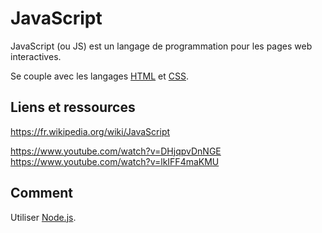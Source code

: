 # JavaScript 
JavaScript (ou JS) est un langage de programmation pour les pages web interactives. 

Se couple avec les langages [HTML](https://fr.wikipedia.org/wiki/Hypertext_Markup_Language) et [CSS](https://fr.wikipedia.org/wiki/Feuilles_de_style_en_cascade). 

## Liens et ressources 
https://fr.wikipedia.org/wiki/JavaScript 

https://www.youtube.com/watch?v=DHjqpvDnNGE 
https://www.youtube.com/watch?v=lkIFF4maKMU 

## Comment  
Utiliser [Node.js](Node.js.md). 

